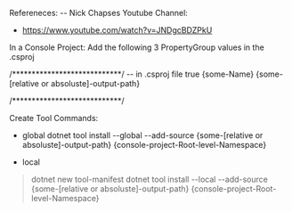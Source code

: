 Refereneces: 
-- Nick Chapses Youtube Channel: 
 - https://www.youtube.com/watch?v=JNDgcBDZPkU


 In a Console Project: 
 Add the following 3 PropertyGroup values in the .csproj
 
 /****************************/
    -- in .csproj file
 <PackAsTool>true</PackAsTool>
 <ToolCommandName>{some-Name}</ToolCommandName>
 <PackageOutputPath>{some-[relative or absoluste]-output-path}</PackageOutputPath>

/****************************/

Create Tool Commands: 

- global 
dotnet tool install --global --add-source {some-[relative or absoluste]-output-path} {console-project-Root-level-Namespace}

- local
> dotnet new tool-manifest
> dotnet tool install --local --add-source {some-[relative or absoluste]-output-path} {console-project-Root-level-Namespace}